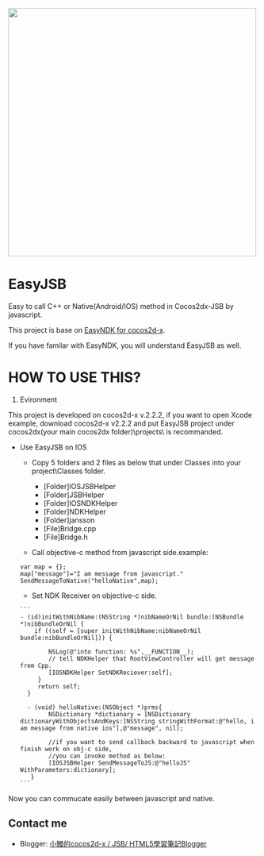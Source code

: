 <img src="https://dl.dropboxusercontent.com/u/12328600/easyJSB.png" width=500>

EasyJSB
=======

Easy to call C++ or Native(Android/IOS) method in Cocos2dx-JSB by javascript.

This project is base on [EasyNDK for cocos2d-x][1].

If you have familar with EasyNDK, you will understand EasyJSB as well.



HOW TO USE THIS?
================
1. Evironment

This project is developed on cocos2d-x v.2.2.2, if you want to open Xcode example, download cocos2d-x v2.2.2 
and put EasyJSB project under cocos2dx(your main cocos2dx folder)\projects\ is recommanded.

* Use EasyJSB on IOS

     * Copy 5 folders and 2 files as below that under Classes into your project\Classes folder.
        * [Folder]IOSJSBHelper
        * [Folder]JSBHelper
        * [Folder]IOSNDKHelper
        * [Folder]NDKHelper
        * [Folder]jansson
        * [File]Bridge.cpp
        * [File]Bridge.h

     * Call objective-c method from javascript side.example:
     ```
     var map = {};
     map["message"]="I am message from javascript."
     SendMessageToNative("helloNative",map);
     ```

     * Set NDK Receiver on objective-c side.

      ```
      - (id)initWithNibName:(NSString *)nibNameOrNil bundle:(NSBundle *)nibBundleOrNil {
          if ((self = [super initWithNibName:nibNameOrNil bundle:nibBundleOrNil])) {
        
              NSLog(@"into function: %s",__FUNCTION__);
              // tell NDKHelper that RootViewController will get message from Cpp.
              [IOSNDKHelper SetNDKReciever:self];
           }
           return self;
        }
        
        - (void) helloNative:(NSObject *)prms{
              NSDictionary *dictionary = [NSDictionary dictionaryWithObjectsAndKeys:[NSString stringWithFormat:@"hello, i am message from native ios"],@"message", nil];
            
              //if you want to send callback backward to javascript when finish work on obj-c side, 
              //you can invoke method as below:
              [IOSJSBHelper SendMessageToJS:@"helloJS" WithParameters:dictionary];
         }
      ```
      
Now you can commucate easily between javascript and native.

Contact me
----------

   * Blogger: [小鰻的cocos2d-x / JSB/ HTML5學習筆記Blogger][2]

[1]: https://github.com/aajiwani/EasyNDK-for-cocos2dx "EasyNDK for cocos2d-x"
[2]: http://lp43-cocos2dx.blogspot.tw/2014/01/cocos2d-x-jsbeasyjsb-release.html "小鰻的cocos2d-x / JSB/ HTML5學習筆記"
